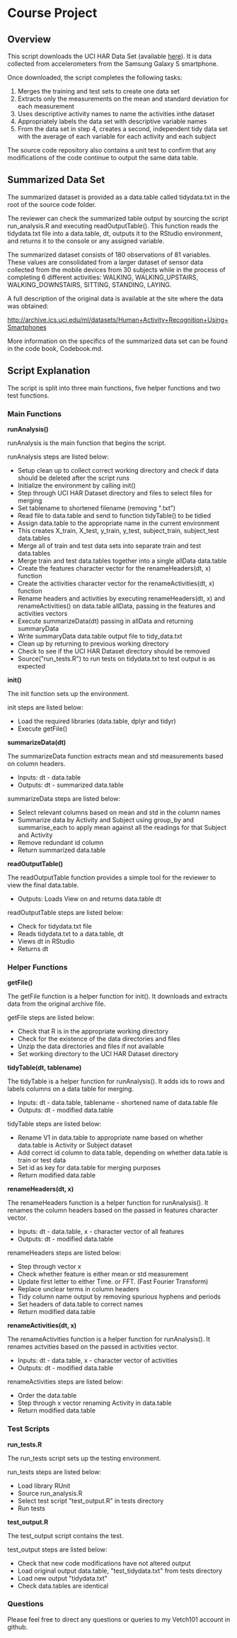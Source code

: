 # Course Project 

## Overview

This script downloads the UCI HAR Data Set (available 
[here](https://goo.gl/8Ges4M)). It is data collected from accelerometers 
from the Samsung Galaxy S smartphone.

Once downloaded, the script completes the following tasks:

1. Merges the training and test sets to create one data set
2. Extracts only the measurements on the mean and standard deviation 
for each measurement
3. Uses descriptive activity names to name the activities inthe dataset
4. Appropriately labels the data set with descriptive variable  names
5. From the data set in step 4, creates a second, independent tidy data set 
with the average of each variable for each activity and each subject

The source code repository also contains a unit test to confirm that any 
modifications of the code continue to output the same data table.

## Summarized Data Set

The summarized dataset is provided as a data.table called tidydata.txt in the 
root of the source code folder. 

The reviewer can check the summarized table output by sourcing the script
run_analysis.R and executing readOutputTable(). This function reads the 
tidydata.txt file into a data.table, dt, outputs it to the RStudio environment,
and returns it to the console or any assigned variable.

The summarized dataset consists of 180 observations of 81 variables. 
These values are consolidated from a larger dataset of sensor data collected 
from the mobile devices from 30 subjects while in the process of completing 
6 different activities: WALKING, WALKING_UPSTAIRS, WALKING_DOWNSTAIRS, SITTING, 
STANDING, LAYING.

A full description of the original data is available at the site where the data 
was obtained: 

http://archive.ics.uci.edu/ml/datasets/Human+Activity+Recognition+Using+Smartphones 

More information on the specifics of the summarized data set can be found in the
code book, Codebook.md.

## Script Explanation

The script is split into three main functions, five helper functions and two
test functions.

### Main Functions

**runAnalysis()**

runAnalysis is the main function that begins the script.

runAnalysis steps are listed below:

* Setup clean up to collect correct working directory and check if data should
	be deleted after the script runs
* Initialize the environment by calling init()
* Step through UCI HAR Dataset directory and files to select files for merging
* Set tablename to shortened filename (removing ".txt")
* Read file to data.table and send to function tidyTable() to be tidied
* Assign data.table to the appropriate name in the current environment
* This creates X_train, X_test, y_train, y_test, subject_train, subject_test 
	data.tables
* Merge all of train and test data sets into separate train and test 
	data.tables
* Merge train and test data.tables together into a single allData data.table
* Create the features character vector for the renameHeaders(dt, x) function
* Create the activities character vector for the renameActivities(dt, x) 
  function
* Rename headers and activities by executing renameHeaders(dt, x) and 
	renameActivities() on data.table allData, passing in the features and 
	activities vectors
* Execute summarizeData(dt) passing in allData and returning summaryData
* Write summaryData data.table output file to tidy_data.txt
* Clean up by returning to previous working directory
* Check to see if the UCI HAR Dataset directory should be removed
* Source("run_tests.R") to run tests on tidydata.txt to test output is as 
	expected

**init()**

The init function sets up the environment.

init steps are listed below:

* Load the required libraries (data.table, dplyr and tidyr)
* Execute getFile()

**summarizeData(dt)**

The summarizeData function extracts mean and std measurements based on column 
headers.

* Inputs: dt - data.table
* Outputs: dt - summarized data.table

summarizeData steps are listed below:

* Select relevant columns based on mean and std in the column names
* Summarize data by Activity and Subject using group_by and summarise_each to 
   apply mean against all the readings for that Subject and Activity
* Remove redundant id column
* Return summarized data.table

**readOutputTable()**

The readOutputTable function provides a simple tool for the reviewer to view the
	final data.table.
  
* Outputs: Loads View on and returns data.table dt

readOutputTable steps are listed below:

* Check for tidydata.txt file
* Reads tidydata.txt to a data.table, dt
* Views dt in RStudio
* Returns dt

### Helper Functions

**getFile()**

The getFile function is a helper function for init(). It downloads and extracts 
data from the original archive file.

getFile steps are listed below:

* Check that R is in the appropriate working directory
* Check for the existence of the data directories and files
* Unzip the data directories and files if not available
* Set working directory to the UCI HAR Dataset directory

**tidyTable(dt, tablename)**

The tidyTable is a helper function for runAnalysis(). It adds ids to rows and 
labels columns on a data table for merging.

* Inputs: dt - data.table, tablename - shortened name of data.table file
* Outputs: dt - modified data.table

tidyTable steps are listed below:

* Rename V1 in data.table to appropriate name based on whether data.table is
	 Activity or Subject dataset
* Add correct id column to data.table, depending on whether data.table is 
	 train or test data
* Set id as key for data.table for merging purposes
* Return modified data.table

**renameHeaders(dt, x)**

The renameHeaders function is a helper function for runAnalysis(). It renames 
the column headers based on the passed in features character vector.

* Inputs: dt - data.table, x - character vector of all features
* Outputs: dt - modified data.table

renameHeaders steps are listed below:

* Step through vector x
* Check whether feature is either mean or std measurement
* Update first letter to either Time. or FFT. (Fast Fourier Transform)
* Replace unclear terms in column headers
* Tidy column name output by removing spurious hyphens and periods
* Set headers of data.table to correct names
* Return modified data.table

**renameActivities(dt, x)**

The renameActivities function is a helper function for runAnalysis(). It renames
actvities based on the passed in activities	vector.

* Inputs: dt - data.table, x - character vector of activities
* Outputs: dt - modified data.table

renameActivities steps are listed below:

* Order the data.table
* Step through x vector renaming Activity in data.table
* Return modified data.table

### Test Scripts

**run_tests.R**

The run_tests script sets up the testing environment.

run_tests steps are listed below:

* Load library RUnit
* Source run_analysis.R
* Select test script "test_output.R" in tests directory
* Run tests

**test_output.R**

The test_output script contains the test.

test_output steps are listed below:

* Check that new code modifications have not altered output
* Load original output data.table, "test_tidydata.txt" from tests directory
* Load new output "tidydata.txt"
* Check data.tables are identical

### Questions

Please feel free to direct any questions or queries to my Vetch101 account in
github.